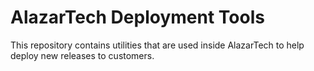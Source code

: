 AlazarTech Deployment Tools
===========================

This repository contains utilities that are used inside AlazarTech to help
deploy new releases to customers.

